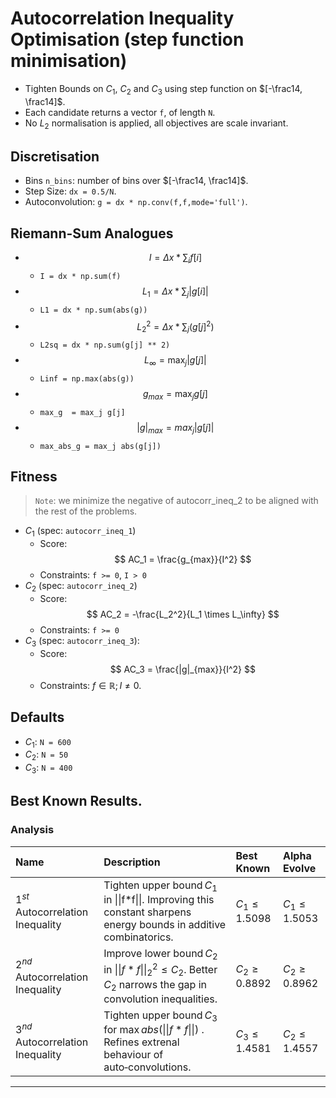 # Autocorrelation Inequality Optimisation (step function minimisation)

* Tighten Bounds on $C_1$, $C_2$ and $C_3$ using step function on $[-\frac14, \frac14]$.
* Each candidate returns a vector `f`, of length `N`.
* No $L_2$ normalisation is applied, all objectives are scale invariant.

## Discretisation
* Bins `n_bins`: number of bins over $[-\frac14, \frac14]$.
* Step Size: `dx = 0.5/N`.
* Autoconvolution: `g = dx * np.conv(f,f,mode='full')`.

## Riemann-Sum Analogues
*   $$
        I = \Delta x * \sum_i f[i]
    $$
    * `I = dx * np.sum(f)`
*   $$
        L_1 = \Delta x * \sum_j |g[i]|
    $$
    * `L1 = dx * np.sum(abs(g))`
*   $$
        L_2^2 = \Delta x * \sum_j(g[j]^2)
    $$
    * `L2sq = dx * np.sum(g[j] ** 2)`
*   $$
        L_\infty = \max_j |g[j]|
    $$
    * `Linf = np.max(abs(g))`
*   $$
        g_{max} = \max_jg[j]
    $$
    * `max_g  = max_j g[j]`
*   $$
        |g|_{max} = max_j |g[j]|
    $$
    * `max_abs_g = max_j abs(g[j])`

## Fitness
> `Note`:  we minimize the negative of autocorr_ineq_2 to be aligned with the rest of the problems.

* $C_1$ (spec: `autocorr_ineq_1`)
    * Score:
    $$
        AC_1 = \frac{g_{max}}{I^2}
    $$
    * Constraints: `f >= 0`, `I > 0`
* $C_2$ (spec: `autocorr_ineq_2`)
    * Score:
    $$
        AC_2 = -\frac{L_2^2}{L_1 \times L_\infty}
    $$
    * Constraints: `f >= 0`
* $C_3$ (spec: `autocorr_ineq_3`):
    * Score:
    $$
        AC_3 = \frac{|g|_{max}}{I^2}
    $$
    * Constraints: $f\in \mathbb{R}; I \ne 0$.
## Defaults
* $C_1$: `N = 600`
* $C_2$: `N = 50`
* $C_3$: `N = 400`

## Best Known Results.
### Analysis


| Name| Description | Best Known |Alpha Evolve
| :--- | :--- | :--- | :---
| $1^{st}$ Autocorrelation Inequality | Tighten upper bound $C_1$ in \|\|f*f\|\|. Improving this constant sharpens energy bounds in additive combinatorics.| $C_1 \le 1.5098$ | $C_1 \le 1.5053$|
| $2^{nd}$ Autocorrelation Inequality | Improve lower bound $C_2$ in $\|\|f * f\|\|_2^2 \le C_2$. Better $C_2$ narrows the gap in convolution inequalities.| $C_2 \ge 0.8892$ | $C_2 \ge  0.8962$|
| $3^{nd}$ Autocorrelation Inequality | Tighten upper bound $C_3$ for $\max abs(\|\|f*f\|\|)$ . Refines extrenal behaviour of auto‑convolutions.| $C_3 \le 1.4581$ | $C_2 \le 1.4557$|
---
